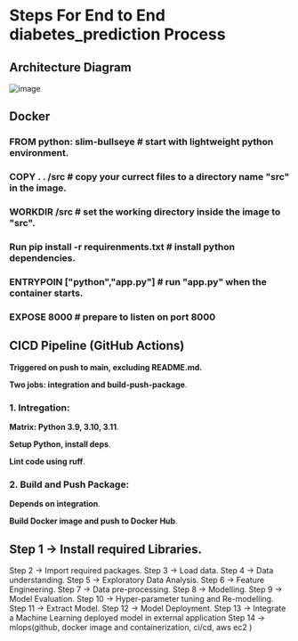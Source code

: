 # **Steps For End to End diabetes_prediction Process**
## Architecture Diagram 

![image](https://github.com/user-attachments/assets/eaae1f0e-52e4-4e99-b481-fe5cc9072137)

## Docker 


### FROM python: slim-bullseye  # start with lightweight python environment. ###
### COPY . . /src              # copy your currect files to a directory name "src" in the image. ###
### WORKDIR /src                # set the working directory inside the image to "src". ###
### Run pip install -r requirenments.txt # install python dependencies. ###
### ENTRYPOIN ["python","app.py"] # run "app.py" when the container starts. ###
### EXPOSE 8000 # prepare to listen on port 8000 ###




## CICD  Pipeline (GitHub Actions) ##

**Triggered on push to main, excluding README.md.**

**Two jobs: integration and build-push-package**.

### 1. Intregation: ###
**Matrix: Python 3.9, 3.10, 3.11**.

**Setup Python, install deps**.

**Lint code using ruff**.

### 2. Build and Push Package: ###

**Depends on integration**.

**Build Docker image and push to Docker Hub**.



## Step 1 -> Install required Libraries.
Step 2 -> Import required packages.
Step 3 -> Load data.
Step 4 -> Data understanding.
Step 5 -> Exploratory Data Analysis.
Step 6 -> Feature Engineering.
Step 7 -> Data pre-processing.
Step 8 -> Modelling.
Step 9 -> Model Evaluation.
Step 10 -> Hyper-parameter tuning and Re-modelling.
Step 11 -> Extract Model.
Step 12 -> Model Deployment.
Step 13 -> Integrate a Machine Learning deployed model in external application
Step 14 -> mlops(github, docker image and containerization, ci/cd, aws ec2 )

